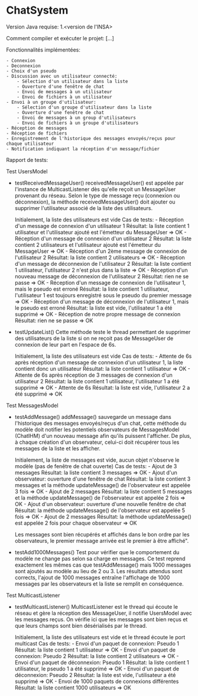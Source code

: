 # ChatSystem

Version Java requise: 1.<version de l'INSA>

Comment compiler et exécuter le projet:
[...]


Fonctionnalités implémentées:

	- Connexion 
	- Deconnexion
	- Choix d'un pseudo
	- Discussion avec un utilisateur connecté:
		- Sélection d'un utilisateur dans la liste
		- Ouverture d'une fenêtre de chat
		- Envoi de messages à un utilisateur
		- Envoi de fichiers à un utilisateur
	- Envoi à un groupe d'utilisateur:
		- Sélection d'un groupe d'utilisateur dans la liste
		- Ouverture d'une fenêtre de chat
		- Envoi de messages à un group d'utilisateurs
		- Envoi de fichiers à un groupe d'utilisateurs
	- Réception de messages
	- Réception de fichiers
	- Enregistrement de l'historique des messages envoyés/reçus pour chaque utilisateur
	- Notification indiquant la réception d'un message/fichier

	
Rapport de tests:

Test UsersModel

- testReceivedMessageUser()
	receivedMessageUser() est appelée par l'instance de MulticastListener dès qu'elle reçoit un MessageUser provenant du réseau.
	Selon le type de message reçu (connexion ou déconnexion), la méthode receivedMessageUser() doit ajouter ou supprimer 
	l'utilisateur associé de la liste des utilisateurs.
	
	Initialement, la liste des utilisateurs est vide
	Cas de tests:
		- Réception d'un message de connexion d'un utilisateur 1
		Résultat: la liste contient 1 utilisateur et l'utilisateur ajouté est l'émetteur du MessageUser => OK
		- Réception d'un message de connexion d'un utilisateur 2
		Résultat: la liste contient 2 utilisateurs et l'utilisateur ajouté est l'émetteur du MessageUser => OK
		- Réception d'un 2ème message de connexion de l'utilisateur 2
		Résultat: la liste contient 2 utilisateurs => OK
		- Réception d'un message de déconnexion de l'utilisateur 2
		Résultat: la liste contient 1 utilisateur, l'utilsateur 2 n'est plus dans la liste => OK
		- Réception d'un nouveau message de déconnexion de l'utilisateur 2
		Résultat: rien ne se passe => OK 
		- Réception d'un message de connexion de l'utilisateur 1, mais le pseudo est erroné
		Résultat: la liste contient 1 utilisateur, l'utilisateur 1 est toujours enregistré sous le pseudo du premier message => OK
		- Réception d'un message de déconnexion de l'utilisateur 1, mais le pseudo est erroné
		Résultat: la liste est vide, l'utilisateur 1 a été supprimé => OK
		- Réception de notre propre message de connexion
		Résultat: rien ne se passe => OK
		
- testUpdateList()
	Cette méthode teste le thread permettant de supprimer des utilisateurs de la liste si on ne reçoit pas de MessageUser de connexion
	de leur part en l'espace de 6s.
	
	Initialement, la liste des utilisateurs est vide
	Cas de tests:
		- Attente de 6s après réception d'un message de connexion d'un utilisateur 1, la liste contient donc un utilisateur
		Résultat: la liste contient 1 utilisateur => OK
		- Attente de 6s après réception de 3 messages de connexion d'un utilisateur 2
		Résultat: la liste contient 1 utilisateur, l'utilisateur 1 a été supprimé => OK
		- Attente de 6s
		Résultat: la liste est vide, l'utilisateur 2 a été supprimé => OK

Test MessagesModel

- testAddMessage()
	addMessage() sauvegarde un message dans l'historique des messages envoyés/reçus d'un chat, cette méthode du modèle doit notifier les
	potentiels observateurs de MessagesModel (ChatIHM) d'un nouveau message afin qu'ils puissent l'afficher. De plus, à chaque création
	d'un observateur, celui-ci doit récupérer tous les messages de la liste et les afficher.
	
	Initialement, la liste de messages est vide, aucun objet n'observe le modèle (pas de fenêtre de chat ouverte)
	Cas de tests:
		- Ajout de 3 messages
		Résultat: la liste contient 3 messages => OK
		- Ajout d'un observateur: ouverture d'une fenêtre de chat
		Résultat: la liste contient 3 messages et la méthode updateMessage() de l'observateur est appelée 3 fois => OK
		- Ajout de 2 messages
		Résultat: la liste contient 5 messages et la méthode updateMessage() de l'observateur est appelée 2 fois => OK
		- Ajout d'un observateur: ouverture d'une nouvelle fenêtre de chat
		Résultat: la méthode updateMessage() de l'observateur est appelée 5 fois => OK
		- Ajout de 2 messages
		Résultat: la méthode updateMessage() est appelée 2 fois pour chaque observateur => OK
	
	Les messages sont bien récupérés et affichés dans le bon ordre par les observateurs, le premier message arrivée est le premier à
	être affiché".
	
- testAdd1000Messages()
	Test pour vérifier que le comportement du modèle ne change pas selon sa charge en messages.
	Ce test reprend exactement les mêmes cas que testAddMessage() mais 1000 messages sont ajoutés au modèle au lieu de 2 ou 3.
	Les résultats attendus sont corrects, l'ajout de 1000 messages entraîne l'affichage de 1000 messages par les observateurs
	et la liste se remplit en conséquence.
	
Test MulticastListener

- testMulticastListener()
	MulticastListener est le thread qui écoute le réseau et gère la réception des MessageUser, il notifie UsersModel avec les messages
	reçus. On vérifie ici que les messages sont bien reçus et que leurs champs sont bien désérialisés par le thread.
	
	Initialement, la liste des utilisateurs est vide et le thread écoute le port multicast
	Cas de tests:
		- Envoi d'un paquet de connexion: Pseudo 1
		Résultat: la liste contient 1 utilisateur => OK
		- Envoi d'un paquet de connexion: Pseudo 2
		Résultat: la liste contient 2 utilisateurs => OK
		- Envoi d'un paquet de déconnexion: Pseudo 1
		Résultat: la liste contient 1 utilisateur, le pseudo 1 a été supprimé => OK
		- Envoi d'un paquet de déconnexion: Pseudo 2
		Résultat: la liste est vide, l'utilisateur a été supprimé => OK
		- Envoi de 1000 paquets de connexions différentes
		Résultat: la liste contient 1000 utilisateurs => OK
	
		
	
